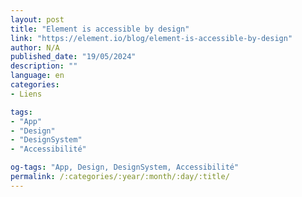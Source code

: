 ```yaml
---
layout: post
title: "Element is accessible by design"
link: "https://element.io/blog/element-is-accessible-by-design"
author: N/A
published_date: "19/05/2024"
description: ""
language: en
categories:
- Liens

tags:
- "App"
- "Design"
- "DesignSystem"
- "Accessibilité"

og-tags: "App, Design, DesignSystem, Accessibilité"
permalink: /:categories/:year/:month/:day/:title/
---
```


